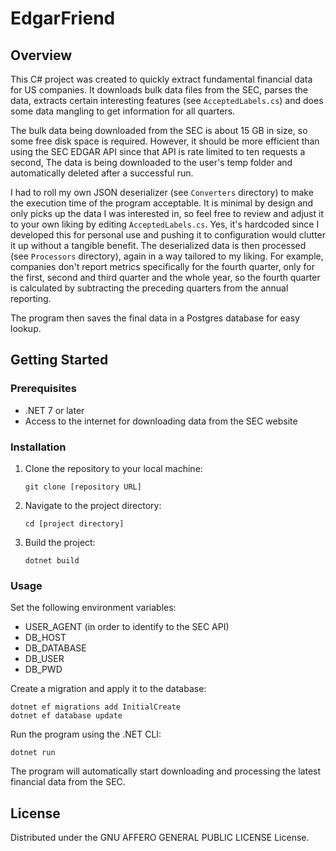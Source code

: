 # EdgarFriend 

## Overview

This C# project was created to quickly extract fundamental financial data for US companies. It downloads bulk data files from the SEC, parses the data, extracts certain interesting features (see `AcceptedLabels.cs`) and does some data mangling to get information for all quarters.

The bulk data being downloaded from the SEC is about 15 GB in size, so some free disk space is required. However, it should be more efficient than using the SEC EDGAR API since that API is rate limited to ten requests a second, The data is being downloaded to the user's temp folder and automatically deleted after a successful run.

I had to roll my own JSON deserializer (see `Converters` directory) to make the execution time of the program acceptable. It is minimal by design and only picks up the data I was interested in, so feel free to review and adjust it to your own liking by editing `AcceptedLabels.cs`. Yes, it's hardcoded since I developed this for personal use and pushing it to configuration would clutter it up without a tangible benefit. The deserialized data is then processed (see `Processors` directory), again in a way tailored to my liking. For example, companies don't report metrics specifically for the fourth quarter, only for the first, second and third quarter and the whole year, so the fourth quarter is calculated by subtracting the preceding quarters from the annual reporting.

The program then saves the final data in a Postgres database for easy lookup.

## Getting Started

### Prerequisites

- .NET 7 or later
- Access to the internet for downloading data from the SEC website

### Installation

1. Clone the repository to your local machine:
   ```
   git clone [repository URL]
   ```
2. Navigate to the project directory:
   ```
   cd [project directory]
   ```
3. Build the project:
   ```
   dotnet build
   ```

### Usage
Set the following environment variables:
- USER_AGENT (in order to identify to the SEC API)
- DB_HOST
- DB_DATABASE
- DB_USER
- DB_PWD

Create a migration and apply it to the database:
```
dotnet ef migrations add InitialCreate
dotnet ef database update
```

Run the program using the .NET CLI:
```
dotnet run
```

The program will automatically start downloading and processing the latest financial data from the SEC.

## License

Distributed under the GNU AFFERO GENERAL PUBLIC LICENSE License.